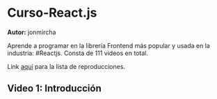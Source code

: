 # Curso-React.js

<p><strong>Autor:</strong> jonmircha</p>

<p>Aprende a programar en la librería Frontend más popular y usada en la industria: #Reactjs. Consta de 111 videos en total.</p>

<p>Link <a href="https://www.youtube.com/playlist?list=PLvq-jIkSeTUZ5XcUw8fJPTBKEHEKPMTKk">aquí</a> para la lista de reproducciones.</p>

<h2>Video 1: Introducción</h2>
